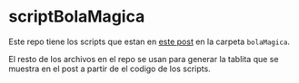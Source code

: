 # scriptBolaMagica

Este repo tiene los scripts que estan en [este post](https://blog.10pines.com/2021/04/26/escribi-tus-scripts-ejecutables-en-cualquier-lenguaje/) en la carpeta `bolaMagica`.

El resto de los archivos en el repo se usan para generar la tablita que se muestra en el post a partir de el codigo de los scripts.

